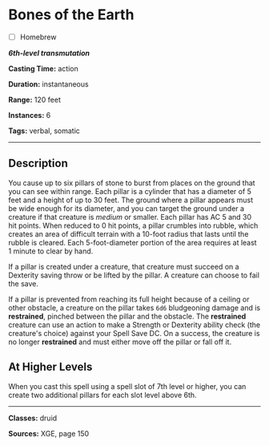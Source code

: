 # Bones of the Earth

- [ ] Homebrew

***6th-level transmutation***

**Casting Time:** action

**Duration:** instantaneous

**Range:** 120 feet

**Instances:** 6

**Tags:** verbal, somatic

---

## Description
You cause up to six pillars of stone to burst from places on the ground that you can see within range.
Each pillar is a cylinder that has a diameter of 5 feet and a height of up to 30 feet.
The ground where a pillar appears must be wide enough for its diameter, and you can target the ground under a creature if that creature is *medium* or smaller.
Each pillar has AC 5 and 30 hit points.
When reduced to 0 hit points, a pillar crumbles into rubble, which creates an area of difficult terrain with a 10-foot radius that lasts until the rubble is cleared.
Each 5-foot-diameter portion of the area requires at least 1 minute to clear by hand.

If a pillar is created under a creature, that creature must succeed on a Dexterity saving throw or be lifted by the pillar.
A creature can choose to fail the save.

If a pillar is prevented from reaching its full height because of a ceiling or other obstacle, a creature on the pillar takes `6d6` bludgeoning damage and is **restrained**, pinched between the pillar and the obstacle.
The **restrained** creature can use an action to make a Strength or Dexterity ability check (the creature's choice) against your Spell Save DC.
On a success, the creature is no longer **restrained** and must either move off the pillar or fall off it.

## At Higher Levels
When you cast this spell using a spell slot of 7th level or higher, you can create two additional pillars for each slot level above 6th.

---

**Classes:** druid

**Sources:** XGE, page 150
